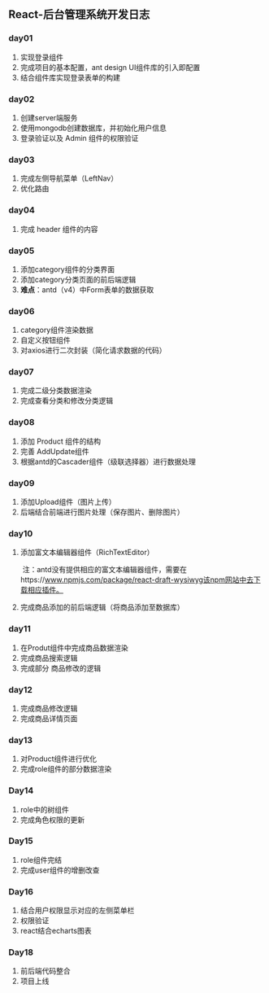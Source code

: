 ## React-后台管理系统开发日志

### day01

1. 实现登录组件
2. 完成项目的基本配置，ant design UI组件库的引入即配置
3. 结合组件库实现登录表单的构建



### day02

1. 创建server端服务
2. 使用mongodb创建数据库，并初始化用户信息
3. 登录验证以及 Admin 组件的权限验证



### day03

1. 完成左侧导航菜单（LeftNav）
2. 优化路由



### day04

1. 完成 header 组件的内容



### day05

1. 添加category组件的分类界面
2. 添加category分类页面的前后端逻辑
3. **难点**：antd（v4）中Form表单的数据获取



### day06

1. category组件渲染数据
2. 自定义按钮组件
3. 对axios进行二次封装（简化请求数据的代码）



### day07

1. 完成二级分类数据渲染
2. 完成查看分类和修改分类逻辑



### day08

1. 添加 Product 组件的结构
2. 完善 AddUpdate组件
3. 根据antd的Cascader组件（级联选择器）进行数据处理



### day09

1. 添加Upload组件（图片上传）
2. 后端结合前端进行图片处理（保存图片、删除图片）



### day10

1. 添加富文本编辑器组件（RichTextEditor）

   ​	注：antd没有提供相应的富文本编辑器组件，需要在https://www.npmjs.com/package/react-draft-wysiwyg该npm网站中去下载相应插件。

2. 完成商品添加的前后端逻辑（将商品添加至数据库）



### day11

1. 在Produt组件中完成商品数据渲染
2. 完成商品搜索逻辑
3. 完成部分 商品修改的逻辑



### day12

1. 完成商品修改逻辑
2. 完成商品详情页面



### day13

1. 对Product组件进行优化
2. 完成role组件的部分数据渲染



### Day14

1. role中的树组件
2. 完成角色权限的更新



### Day15

1. role组件完结
2. 完成user组件的增删改查



### Day16

1. 结合用户权限显示对应的左侧菜单栏
2. 权限验证
3. react结合echarts图表



### Day18

1. 前后端代码整合
2. 项目上线